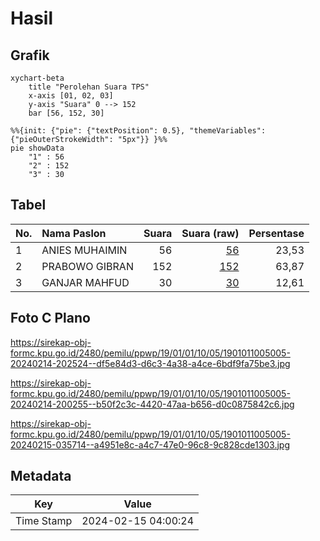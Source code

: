 # Hasil

## Grafik

```mermaid
xychart-beta
    title "Perolehan Suara TPS"
    x-axis [01, 02, 03]
    y-axis "Suara" 0 --> 152
    bar [56, 152, 30]
```

```mermaid
%%{init: {"pie": {"textPosition": 0.5}, "themeVariables": {"pieOuterStrokeWidth": "5px"}} }%%
pie showData
    "1" : 56
    "2" : 152
    "3" : 30
```

## Tabel

| No. | Nama Paslon    | Suara | Suara (raw) | Persentase |
|:--- |:-------------- | -----:| -----------:| ----------:|
| 1   | ANIES MUHAIMIN | 56    | [56][p-1]   | 23,53      |
| 2   | PRABOWO GIBRAN | 152   | [152][p-2]  | 63,87      |
| 3   | GANJAR MAHFUD  | 30    | [30][p-3]   | 12,61      |


[p-1]: https://github.com/gigit-pemilu/pemilu-2024-19-kepulauan-bangka-belitung/blob/main/pilpres/hitung-suara/sub/19-kepulauan-bangka-belitung/sub/01-bangka/sub/01-sungailiat/sub/1005-kenanga/sub/005-tps/sub/paslon-1.txt
[p-2]: https://github.com/gigit-pemilu/pemilu-2024-19-kepulauan-bangka-belitung/blob/main/pilpres/hitung-suara/sub/19-kepulauan-bangka-belitung/sub/01-bangka/sub/01-sungailiat/sub/1005-kenanga/sub/005-tps/sub/paslon-2.txt
[p-3]: https://github.com/gigit-pemilu/pemilu-2024-19-kepulauan-bangka-belitung/blob/main/pilpres/hitung-suara/sub/19-kepulauan-bangka-belitung/sub/01-bangka/sub/01-sungailiat/sub/1005-kenanga/sub/005-tps/sub/paslon-3.txt

## Foto C Plano

https://sirekap-obj-formc.kpu.go.id/2480/pemilu/ppwp/19/01/01/10/05/1901011005005-20240214-202524--df5e84d3-d6c3-4a38-a4ce-6bdf9fa75be3.jpg

https://sirekap-obj-formc.kpu.go.id/2480/pemilu/ppwp/19/01/01/10/05/1901011005005-20240214-200255--b50f2c3c-4420-47aa-b656-d0c0875842c6.jpg

https://sirekap-obj-formc.kpu.go.id/2480/pemilu/ppwp/19/01/01/10/05/1901011005005-20240215-035714--a4951e8c-a4c7-47e0-96c8-9c828cde1303.jpg


## Metadata

| Key        | Value               |
| ---------- | ------------------- |
| Time Stamp | 2024-02-15 04:00:24 |



